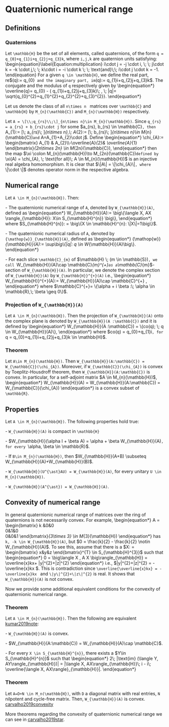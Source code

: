 Quaternionic numerical range
============================

Definitions
-----------

### Quaternions

Let ``\mathbb{H}`` be the set of all elements, called quaternions, of
the form ``q = q_{0}+q_{1}i+q_{2}j+q_{3}k``, where ``i,j,k`` are
quaternion units satisfying:
\begin{equation}\label{Equation:multiplication} i\cdot j = -j \cdot
i, \\; \\; j\cdot k = -k \cdot j,\\; \\; k\cdot i = -i \cdot k \\;
\\; \text{and}\\;\\; i\cdot j \cdot k = -1. \end{equation} For a
given ``q \in \mathbb{H}``, we define the real part, re\$(q):=
q_{0}`` and the imaginary part, im``(q):= q_{1}i+q_{2}j+q_{3}k\$.
The conjugate and the modulus of ``q`` respectively given by
\begin{equation*} \overline{q}= q_{0} - (
q_{1}i+q_{2}j+q_{3}k)\\; , \\; \|q\|=
\sqrt{q_{0}^{2}+q_{1}^{2}+q_{2}^{2}+q_{3}^{2}}.
\end{equation*}

Let us denote the class of all ``n\times n `` matrices over
``\mathbb{C}`` and ``\mathbb{H}`` by ``M_{n}(\mathbb{C})`` and
``M_{n}(\mathbb{H})`` respectively.

Let ``A = \[\\;q_{rs}\\;\]_{n\times n}\in M_{n}(\mathbb{H})``.
Since ``q_{rs} = a_{rs} + b_{rs}\cdot j`` for some \$a_{rs},
b_{rs} \in \mathbb{C}``, then ``A_{1}:= \[\\; a_{rs}\\;
\]_{n\times n},\\; A_{2}:= \[\\; b_{rs}\\; \]_{n\times n}\in
M_{n}(\mathbb{C})`` and `` A=A_{1}+A_{2}\cdot j\$. Define
\begin{equation*} \chi_{A}:= \begin{bmatrix} A_{1} &
A_{2}\\\\-\overline{A}_{2}& \overline{A}_{1}
\end{bmatrix}_{2n\times 2n} \in M_{2n}(\mathbb{C}),
\end{equation*} then the map \$\xi \colon M_{n}(\mathbb{H})\to
M_{2n}(\mathbb{C})`` defined by `` \xi(A) = \chi_{A}, \\;
\text{for all}\\; A \in M_{n}(\mathbb{H})\$ is an injective real
algebra homomorphism. It is clear that \$\\\|A\\\| =
\\\|\chi_{A}\\\|``, where ``\\\|\cdot \\\|\$ denotes operator norm in
the respective algebra.

Numerical range
---------------

Let ``A \in M_{n}(\mathbb{H})``. Then:

\- The quaternionic numerical range of ``A``, denoted by
``W_{\mathbb{H}}(A)``, defined as \begin{equation*}
W_{\mathbb{H}}(A):= \big\\{\langle X, AX \rangle_{\mathbb{H}}:
X\in S_{\mathbb{H}^{n}} \big\\}, \end{equation*} where
\$S_{\mathbb{H}^{n}}: = \big\\{X \in \mathbb{H}^{n}:
\\\|X\\\|=1\big\\}\$.

\- The quaternionic numerical radius of ``A``, denoted by
``{\mathop{w}}_{\mathbb{H}}(A)``, defined as \begin{equation*}
{\mathop{w}}_{\mathbb{H}}(A):= \sup\big\\{\|q\|: q \in
W_{\mathbb{H}}(A)\big\\}. \end{equation*}

\- For each slice ``\mathbb{C}_{m}`` of \$\mathbb{H} \\; (m \in
\mathbb{S})``, we call ``W_{\mathbb{H}}(A)\cap
\mathbb{C}_{m}^{+}`` as a ``\mathbb{C}_{m}\$- section of
``W_{\mathbb{H}}(A)``. In particular, we denote the complex section of
``W_{\mathbb{H}}(A)`` by ``W_{\mathbb{H}}^{+}(A)`` i.e.,
\begin{equation*} W_{\mathbb{H}}^{+}(A):= W_{\mathbb{H}}(A)\cap
\mathbb{C}^{+} , \end{equation*} where \$\mathbb{C}^{+}=
\\{\alpha + i \beta :\\; \alpha \in \mathbb{R},\\; \beta \geq
0\\}\$.

### Projection of ``W_{\mathbb{H}}(A)``

Let ``A \in M_{n}(\mathbb{H})``. Then the projection of
``W_{\mathbb{H}}(A)`` onto the complex plane is denoted by
``W_{\mathbb{H}}(A :\mathbb{C})`` and it is defined by
\begin{equation*} W_{\mathbb{H}}(A :\mathbb{C}) = \\{co(q); \\; q
\in W_{\mathbb{H}}(A)\\}, \end{equation*} where \$co(q) =
q_{0}+q_{1}i``, for ``q = q_{0}+q_{1}i+q_{2}j+q_{3}k \in
\mathbb{H}\$.

### Theorem

Let ``A\in M_{n}(\mathbb{H})``. Then
``W_{\mathbb{H}}(A:\mathbb{C}) = W_{\mathbb{C}}(\chi_{A})``.
Moreover, if ``W_{\mathbb{C}}(\chi_{A})`` is convex by
Toeplitz-Housdroff theorem, then ``W_{\mathbb{H}}(A:\mathbb{C})`` is
convex. In particular, for a self-adjoint matrix \$A \in
M_{n}(\mathbb{H})\$, \begin{equation*} W_{\mathbb{H}}(A) =
W_{\mathbb{H}}(A:\mathbb{C}) = W_{\mathbb{C}}(\chi_{A})
\end{equation*} is a convex subset of ``\mathbb{R}``.

Properties
----------

Let ``A \in M_{n}(\mathbb{H})``. The following properties hold true:

\- ``W_{\mathbb{H}}(A)`` is compact in ``\mathbb{H}``

\- \$W_{\mathbb{H}}(\alpha I + \beta A) = \alpha + \beta
W_{\mathbb{H}}(A)``, for every ``\alpha, \beta \in \mathbb{R}\$.

\- If ``B\in M_{n}(\mathbb{H})``, then \$W_{\mathbb{H}}(A+B)
\subseteq W_{\mathbb{H}}(A)+W_{\mathbb{H}}(B)\$.

\- ``W_{\mathbb{H}}(U^{\ast}AU) = W_{\mathbb{H}}(A)``, for every
unitary ``U \in M_{n}(\mathbb{H})``.

\- ``W_{\mathbb{H}}(A^{\ast}) = W_{\mathbb{H}}(A)``.

Convexity of numerical range
----------------------------

In general quaternionic numerical range of matrices over the ring of
quaternions is not necessarily convex. For example, \begin{equation*}
A = \begin{bmatrix} k &0&0\
0&1&0\
0&0&1 \end{bmatrix}_{3\times 3} \in M_{3}(\mathbb{H})
\end{equation*} has ``k, -k \in W_{\mathbb{H}}(A)``, but \$0 =
\frac{k}{2} - \frac{k}{2} \notin W_{\mathbb{H}}(A)\$. To see this,
assume that there is a \$X: = \begin{bmatrix} x&y&z \end{bmatrix}^{T}
\in S_{\mathbb{H}^{3}}\$ such that \begin{equation*} 0 =
\big\langle X , A X \big\rangle_{\mathbb{H}} = \overline{x}kx+
\|y\|^{2}+\|z\|^{2} \end{equation*} i.e., \$\|y\|^{2}+\|z\|^{2} =
-\overline{x}kx \$. This is contradiction since
``\overline{\overline{x}kx} = - \overline{x}kx `` and
``\|y\|^{2}+\|z\|^{2}`` is real. It shows that ``W_{\mathbb{H}}(A)``
is not convex.

Now we provide some additional equivalent conditions for the convexity
of quaternionic numerical range.

### Theorem

Let ``A \in M_{n}(\mathbb{H})``. Then the following are equivalent
[kumar2019note](@cite):

\- ``W_{\mathbb{H}}(A)`` is convex.

\- \$W_{\mathbb{H}}(A:\mathbb{C}) = W_{\mathbb{H}}(A)\cap
\mathbb{C}\$.

\- For every ``X \in S_{\mathbb{H}^{n}}``, there exists a \$Y\in
S_{\mathbb{H}^{n}}\$ such that \begin{equation*} 2\\; \|\text{im}
(\langle Y, AY\rangle_{\mathbb{H}})\| = \|\langle X,
AX\rangle_{\mathbb{H}}\\; i - i\\; \overline{\langle X,
AX\rangle}_{\mathbb{H}}\|. \end{equation*}

### Theorem

Let ``A=D+N \in M_n(\mathbb{H})``, with ``D`` a diagonal matrix with
real entries, ``N`` nilpotent and cycle-free matrix. Then,
``W_{\mathbb{H}}(A)`` is convex. [carvalho2019convexity](@cite)

More theorems regarding the convexity of quaternionic numerical range we
can see in [carvalho2019star](@cite).
